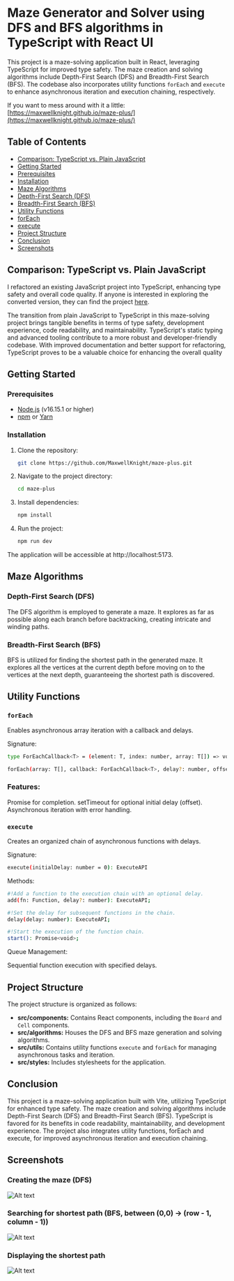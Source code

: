 # Maze Generator and Solver using DFS and BFS algorithms in TypeScript with React UI

This project is a maze-solving application built in React, leveraging TypeScript for improved type safety. The maze creation and solving algorithms include Depth-First Search (DFS) and Breadth-First Search (BFS). The codebase also incorporates utility functions `forEach` and `execute` to enhance asynchronous iteration and execution chaining, respectively.

If you want to mess around with it a little: [https://maxwellknight.github.io/maze-plus/](https://maxwellknight.github.io/maze-plus/)

## Table of Contents

- [Comparison: TypeScript vs. Plain JavaScript](#comparison-typescript-vs-plain-javascript)
- [Getting Started](#getting-started)
- [Prerequisites](#prerequisites)
- [Installation](#installation)
- [Maze Algorithms](#maze-algorithms)
- [Depth-First Search (DFS)](#depth-first-search-dfs)
- [Breadth-First Search (BFS)](#breadth-first-search-bfs)
- [Utility Functions](#utility-functions)
- [forEach](#foreach)
- [execute](#execute)
- [Project Structure](#project-structure)
- [Conclusion](#conclusion)
- [Screenshots](#screenshots)

## Comparison: TypeScript vs. Plain JavaScript

I refactored an existing JavaScript project into TypeScript, enhancing type safety and overall code quality. If anyone is interested in exploring the converted version, they can find the project [here](https://github.com/MaxwellKnight/maze-generator).

The transition from plain JavaScript to TypeScript in this maze-solving project brings tangible benefits in terms of type safety, development experience, code readability, and maintainability. TypeScript's static typing and advanced tooling contribute to a more robust and developer-friendly codebase. With improved documentation and better support for refactoring, TypeScript proves to be a valuable choice for enhancing the overall quality

## Getting Started

### Prerequisites

- [Node.js](https://nodejs.org/) (v16.15.1 or higher)
- [npm](https://www.npmjs.com/) or [Yarn](https://yarnpkg.com/)

### Installation

1. Clone the repository:

   ```bash
   git clone https://github.com/MaxwellKnight/maze-plus.git

   ```

2. Navigate to the project directory:

   ```bash
   cd maze-plus

   ```

3. Install dependencies:

   ```bash
   npm install

   ```

4. Run the project:

   ```bash
   npm run dev

   ```

The application will be accessible at http://localhost:5173.

## Maze Algorithms

### Depth-First Search (DFS)

The DFS algorithm is employed to generate a maze. It explores as far as possible along each branch before backtracking, creating intricate and winding paths.

### Breadth-First Search (BFS)

BFS is utilized for finding the shortest path in the generated maze. It explores all the vertices at the current depth before moving on to the vertices at the next depth, guaranteeing the shortest path is discovered.

## Utility Functions

### `forEach`

Enables asynchronous array iteration with a callback and delays.

Signature:

```bash
type ForEachCallback<T> = (element: T, index: number, array: T[]) => void;

forEach(array: T[], callback: ForEachCallback<T>, delay?: number, offset?: number): Promise<void>;

```

### Features:

Promise for completion.
setTimeout for optional initial delay (offset).
Asynchronous iteration with error handling.

### `execute`

Creates an organized chain of asynchronous functions with delays.

Signature:

```bash
execute(initialDelay: number = 0): ExecuteAPI
```

Methods:

```bash
#!Add a function to the execution chain with an optional delay.
add(fn: Function, delay?: number): ExecuteAPI;

#!Set the delay for subsequent functions in the chain.
delay(delay: number): ExecuteAPI;

#!Start the execution of the function chain.
start(): Promise<void>;
```

Queue Management:

Sequential function execution with specified delays.

## Project Structure

The project structure is organized as follows:

- **src/components:** Contains React components, including the `Board` and `Cell` components.
- **src/algorithms:** Houses the DFS and BFS maze generation and solving algorithms.
- **src/utils:** Contains utility functions `execute` and `forEach` for managing asynchronous tasks and iteration.
- **src/styles:** Includes stylesheets for the application.

## Conclusion

This project is a maze-solving application built with Vite, utilizing TypeScript for enhanced type safety. The maze creation and solving algorithms include Depth-First Search (DFS) and Breadth-First Search (BFS). TypeScript is favored for its benefits in code readability, maintainability, and development experience. The project also integrates utility functions, forEach and execute, for improved asynchronous iteration and execution chaining.

## Screenshots

### Creating the maze (DFS)

![Alt text](/creating-maze.png?raw=true "Screenshot of the process of creating the maze")

### Searching for shortest path (BFS, between (0,0) -> (row - 1, column - 1))

![Alt text](/searching.png?raw=true "Screenshot of the BFS algorithm at work finding the shortest path")

### Displaying the shortest path

![Alt text](/shortest-path.png?raw=true "Screenshot of the shortest path in the maze")
